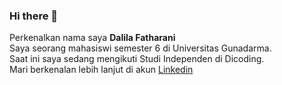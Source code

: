 ### Hi there 👋

Perkenalkan nama saya **Dalila Fatharani** <br>
Saya seorang mahasiswi semester 6 di Universitas Gunadarma.<br>
Saat ini saya sedang mengikuti Studi Independen di Dicoding.<br>
Mari berkenalan lebih lanjut di akun [Linkedin](https://www.linkedin.com/in/dalilafatharani/)

<!--
**dalilafath/dalilafath** is a ✨ _special_ ✨ repository because its `README.md` (this file) appears on your GitHub profile.

Here are some ideas to get you started:

- 🔭 I’m currently working on ...
- 🌱 I’m currently learning ...
- 👯 I’m looking to collaborate on ...
- 🤔 I’m looking for help with ...
- 💬 Ask me about ...
- 📫 How to reach me: ...
- 😄 Pronouns: ...
- ⚡ Fun fact: ...
-->
